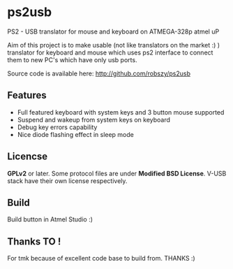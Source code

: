 # ps2usb

PS2 - USB translator for mouse and keyboard on ATMEGA-328p atmel uP

Aim of this project is to make usable (not like translators on the market :) ) translator for keyboard and mouse which uses ps2 interface to connect them to new PC's which have only usb ports. 

Source code is available here: <http://github.com/robszy/ps2usb>


Features
----------

* Full featured keyboard with system keys and 3 button mouse supported
* Suspend and wakeup from system keys on keyboard
* Debug key errors capability
* Nice diode flashing effect in sleep mode

Licencse
----------
**GPLv2** or later. Some protocol files are under **Modified BSD License**.
V-USB stack have their own license respectively.

Build
---------
Build button in Atmel Studio :)

Thanks TO !
---------
For tmk because of excellent code base to build from. THANKS :)

